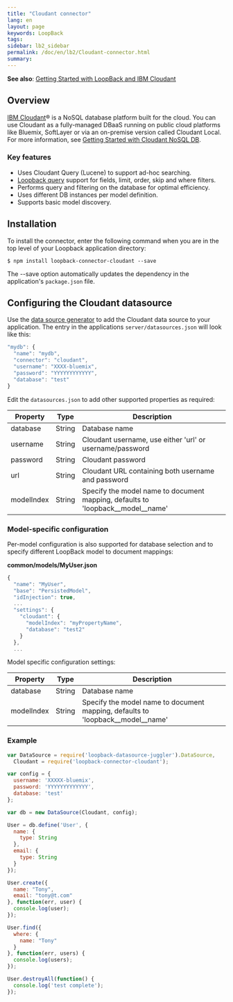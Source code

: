 ```yaml
---
title: "Cloudant connector"
lang: en
layout: page
keywords: LoopBack
tags:
sidebar: lb2_sidebar
permalink: /doc/en/lb2/Cloudant-connector.html
summary:
---
```


**See also**: [Getting Started with LoopBack and IBM Cloudant](https://developer.ibm.com/bluemix/2015/09/10/getting-started-node-js-loopback-framework-ibm-cloudant/)

## Overview

[IBM Cloudant](http://www-01.ibm.com/software/data/cloudant/)® is a NoSQL database platform built for the cloud.
You can use Cloudant as a fully-managed DBaaS running on public cloud platforms like Bluemix, SoftLayer or via an on-premise version called Cloudant Local.
For more information, see [Getting Started with Cloudant NoSQL DB](https://www.ng.bluemix.net/docs/services/Cloudant/index.html).

### Key features

* Uses Cloudant Query (Lucene) to support ad-hoc searching.
* [Loopback query](/doc/{{page.lang}}/lb2/Querying-data.html) support for fields, limit, order, skip and where filters.
* Performs query and filtering on the database for optimal efficiency.
* Uses different DB instances per model definition.
* Supports basic model discovery.

## Installation

To install the connector, enter the following command when you are in the top level of your Loopback application directory:

```shell
$ npm install loopback-connector-cloudant --save
```

The --save option automatically updates the dependency in the application's `package.json` file.

## Configuring the Cloudant datasource

Use the [data source generator](https://docs.strongloop.com/display/public/LB/Data-source-generator) to add the Cloudant data source to your application.
The entry in the applications `server/datasources.json` will look like this:

```javascript
"mydb": {
  "name": "mydb",
  "connector": "cloudant",
  "username": "XXXX-bluemix",
  "password": "YYYYYYYYYYYY",
  "database": "test"
}
```

Edit the `datasources.json` to add other supported properties as required:

<table>
  <thead>
    <tr>
      <th>Property</th>
      <th>Type</th>
      <th>Description</th>
    </tr>
  </thead>
  <tbody>
    <tr>
      <td>database</td>
      <td>String</td>
      <td>Database name</td>
    </tr>
    <tr>
      <td>username</td>
      <td>String</td>
      <td>Cloudant username, use either 'url' or username/password</td>
    </tr>
    <tr>
      <td>password</td>
      <td>String</td>
      <td>Cloudant password</td>
    </tr>
    <tr>
      <td>url</td>
      <td>String</td>
      <td>Cloudant URL containing both username and password</td>
    </tr>
    <tr>
      <td>modelIndex</td>
      <td>String</td>
      <td>Specify the model name to document mapping, defaults to 'loopback__model__name'</td>
    </tr>
  </tbody>
</table>

### Model-specific configuration

Per-model configuration is also supported for database selection and to specify different LoopBack model to document mappings:

**common/models/MyUser.json**

```javascript
{
  "name": "MyUser",
  "base": "PersistedModel",
  "idInjection": true,
  ...
  "settings": {
    "cloudant": {
      "modelIndex": "myPropertyName",
      "database": "test2"
    }
  },
  ...
```

Model specific configuration settings:

<table>
  <thead>
    <tr>
      <th>Property</th>
      <th>Type</th>
      <th>Description</th>
    </tr>
  </thead>
  <tbody>
    <tr>
      <td>database</td>
      <td>String</td>
      <td>Database name</td>
    </tr>
    <tr>
      <td>modelIndex</td>
      <td>String</td>
      <td>Specify the model name to document mapping, defaults to 'loopback__model__name'</td>
    </tr>
  </tbody>
</table>

### Example

```javascript
var DataSource = require('loopback-datasource-juggler').DataSource,
  Cloudant = require('loopback-connector-cloudant');

var config = {
  username: 'XXXXX-bluemix',
  password: 'YYYYYYYYYYYYY',
  database: 'test'
};

var db = new DataSource(Cloudant, config);

User = db.define('User', {
  name: {
    type: String
  },
  email: {
    type: String
  }
});

User.create({
  name: "Tony",
  email: "tony@t.com"
}, function(err, user) {
  console.log(user);
});

User.find({
  where: {
    name: "Tony"
  }
}, function(err, users) {
  console.log(users);
});

User.destroyAll(function() {
  console.log('test complete');
});
```
